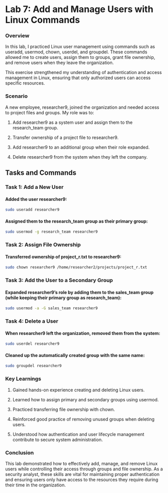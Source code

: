 # Lab 7: Add and Manage Users with Linux Commands
### Overview

In this lab, I practiced Linux user management using commands such as useradd, usermod, chown, userdel, and groupdel. These commands allowed me to create users, assign them to groups, grant file ownership, and remove users when they leave the organization.

This exercise strengthened my understanding of authentication and access management in Linux, ensuring that only authorized users can access specific resources.

### Scenario

A new employee, researcher9, joined the organization and needed access to project files and groups. My role was to:

1. Add researcher9 as a system user and assign them to the research_team group.

2. Transfer ownership of a project file to researcher9.

3. Add researcher9 to an additional group when their role expanded.

4. Delete researcher9 from the system when they left the company.

## Tasks and Commands

### Task 1: Add a New User

#### Added the user researcher9:
```bash
sudo useradd researcher9
```

#### Assigned them to the research_team group as their primary group:
```bash
sudo usermod -g research_team researcher9
```

### Task 2: Assign File Ownership

#### Transferred ownership of project_r.txt to researcher9:
```bash
sudo chown researcher9 /home/researcher2/projects/project_r.txt
```

### Task 3: Add the User to a Secondary Group

#### Expanded researcher9’s role by adding them to the sales_team group (while keeping their primary group as research_team):
```bash
sudo usermod -a -G sales_team researcher9
```

### Task 4: Delete a User

#### When researcher9 left the organization, removed them from the system:
```bash
sudo userdel researcher9
```

#### Cleaned up the automatically created group with the same name:
```bash
sudo groupdel researcher9
```
### Key Learnings

1. Gained hands-on experience creating and deleting Linux users.

2. Learned how to assign primary and secondary groups using usermod.

3. Practiced transferring file ownership with chown.

4. Reinforced good practice of removing unused groups when deleting users.

5. Understood how authentication and user lifecycle management contribute to secure system administration.

### Conclusion

This lab demonstrated how to effectively add, manage, and remove Linux users while controlling their access through groups and file ownership. As a security analyst, these skills are vital for maintaining proper authentication and ensuring users only have access to the resources they require during their time in the organization.
